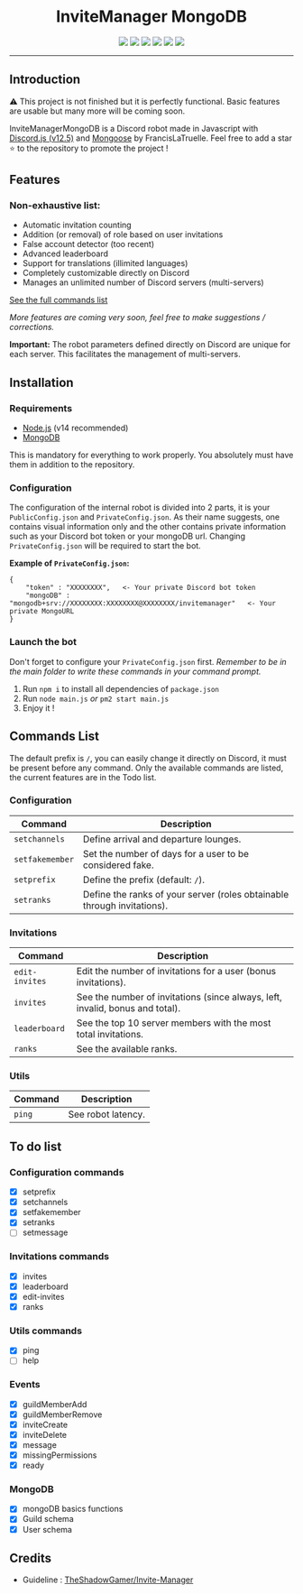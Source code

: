 <h1 align="center">InviteManager MongoDB</h1>

<p align="center">
    <a href="LICENSE">
    <a href="LICENSE"><img src="https://img.shields.io/github/license/francislatruelle/InviteManagerMongoDB?label=License"></a>
    <a href="https://github.com/francislatruelle/InviteManagerMongoDB/stargazers"><img src="https://img.shields.io/github/stars/francislatruelle/InviteManagerMongoDB?label=Stars"></a>
    <a href="https://github.com/francislatruelle/InviteManagerMongoDB/commit/master"><img src="https://img.shields.io/github/last-commit/francislatruelle/InviteManagerMongoDB?label=Last%20Update&logo=github"></a>
    <a href="https://github.com/FrancisLaTruelle/InviteManagerMongoDB/issues"><img src="https://img.shields.io/github/languages/code-size/francislatruelle/InviteManagerMongoDB?label=Size"></a>
    <a href="https://github.com/FrancisLaTruelle/InviteManagerMongoDB/issues"><img src="https://img.shields.io/github/issues/francislatruelle/InviteManagerMongoDB?label=Issues"></a>
    <a href="https://www.codefactor.io/repository/github/francislatruelle/invitemanagermongodb/"><img src="https://www.codefactor.io/repository/github/francislatruelle/invitemanagermongodb/badge"></a>
</p>

---

## Introduction

⚠️ This project is not finished but it is perfectly functional. Basic features are usable but many more will be coming soon.

InviteManagerMongoDB is a Discord robot made in Javascript with [Discord.js (v12.5)](https://discord.js.org) and [Mongoose](https://mongoosejs.com/) by FrancisLaTruelle.
Feel free to add a star ⭐ to the repository to promote the project !

## Features

### Non-exhaustive list:

*   Automatic invitation counting
*   Addition (or removal) of role based on user invitations 
*   False account detector (too recent) 
*   Advanced leaderboard
*   Support for translations (illimited languages)
*   Completely customizable directly on Discord
*   Manages an unlimited number of Discord servers (multi-servers) 

[See the full commands list](https://github.com/FrancisLaTruelle/InviteManagerMongoDB#commands-list)

*More features are coming very soon, feel free to make suggestions / corrections.*

**Important:** The robot parameters defined directly on Discord are unique for each server. This facilitates the management of multi-servers. 

## Installation 

### Requirements

*   [Node.js](https://nodejs.org/) (v14 recommended)
*   [MongoDB](https://www.mongodb.com/try/download/community)

This is mandatory for everything to work properly. You absolutely must have them in addition to the repository. 

### Configuration

The configuration of the internal robot is divided into 2 parts, it is your `PublicConfig.json` and `PrivateConfig.json`. As their name suggests, one contains visual information only and the other contains private information such as your Discord bot token or your mongoDB url. Changing `PrivateConfig.json` will be required to start the bot. 

**Example of `PrivateConfig.json`:**
```
{
    "token" : "XXXXXXXX",   <- Your private Discord bot token
    "mongoDB" : "mongodb+srv://XXXXXXXX:XXXXXXXX@XXXXXXXX/invitemanager"   <- Your private MongoURL
}
```

### Launch the bot

Don't forget to configure your `PrivateConfig.json` first. 
*Remember to be in the main folder to write these commands in your command prompt.*

1. Run `npm i` to install all dependencies of `package.json`
2. Run `node main.js` *or* `pm2 start main.js`
3. Enjoy it !

## Commands List

The default prefix is `/`, you can easily change it directly on Discord, it must be present before any command. 
Only the available commands are listed, the current features are in the Todo list. 

### Configuration

| Command | Description |
| --- | --- |
| `setchannels` | Define arrival and departure lounges. |
| `setfakemember` | Set the number of days for a user to be considered fake. |
| `setprefix` | Define the prefix (default: `/`). |
| `setranks` | Define the ranks of your server (roles obtainable through invitations). |

### Invitations

| Command | Description |
| --- | --- |
| `edit-invites` | Edit the number of invitations for a user (bonus invitations). |
| `invites` | See the number of invitations (since always, left, invalid, bonus and total). |
| `leaderboard` | See the top 10 server members with the most total invitations. |
| `ranks` | See the available ranks. |

### Utils
| Command | Description |
| --- | --- |
| `ping` | See robot latency. |

## To do list
### Configuration commands
- [x] setprefix
- [x] setchannels
- [x] setfakemember
- [x] setranks
- [ ] setmessage

### Invitations commands
- [x] invites
- [x] leaderboard
- [x] edit-invites
- [x] ranks

### Utils commands
- [x] ping
- [ ] help

### Events
- [x] guildMemberAdd
- [x] guildMemberRemove
- [x] inviteCreate
- [x] inviteDelete
- [x] message
- [x] missingPermissions
- [x] ready

### MongoDB
- [x] mongoDB basics functions
- [x] Guild schema
- [x] User schema

## Credits

- Guideline : [TheShadowGamer/Invite-Manager](https://github.com/TheShadowGamer/Invite-Manager)